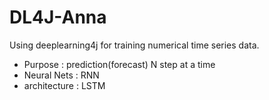 # DL4J-Anna
Using deeplearning4j for training numerical time series data. 


* Purpose : prediction(forecast) N step at a time 
* Neural Nets : RNN
* architecture : LSTM 
